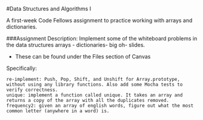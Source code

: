 #Data Structures and Algorithms I

A first-week Code Fellows assignment to practice working with arrays and dictionaries.

###Assignment Description:
Implement some of the whiteboard problems in the data structures arrays - dictionaries- big oh- slides.

* These can be found under the Files section of Canvas

Specifically:

    re-implement: Push, Pop, Shift, and Unshift for Array.prototype, without using any library functions. Also add some Mocha tests to verify correctness.
    unique: implement a function called unique. It takes an array and returns a copy of the array with all the duplicates removed.
    frequency2: given an array of english words, figure out what the most common letter (anywhere in a word) is.
